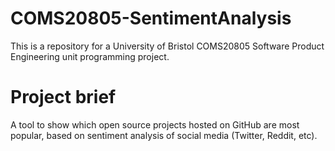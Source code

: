 # COMS20805-SentimentAnalysis

This is a repository for a University of Bristol COMS20805 Software Product Engineering unit programming project.

# Project brief

A tool to show which open source projects hosted on GitHub are most popular, based on sentiment analysis of social media (Twitter, Reddit, etc).
